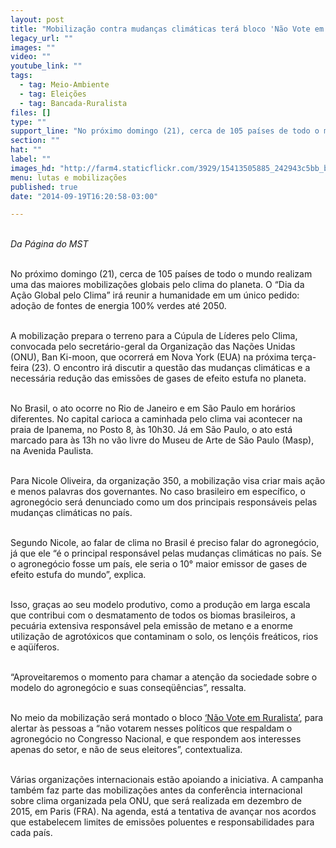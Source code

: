```yaml
---
layout: post
title: "Mobilização contra mudanças climáticas terá bloco 'Não Vote em Ruralista\", no Rio"
legacy_url: ""
images: ""
video: ""
youtube_link: ""
tags:
  - tag: Meio-Ambiente
  - tag: Eleições
  - tag: Bancada-Ruralista
files: []
type: ""
support_line: "No próximo domingo (21), cerca de 105 países de todo o mundo realizam uma das maiores mobilizações globais pelo clima do planeta."
section: ""
hat: ""
label: ""
images_hd: "http://farm4.staticflickr.com/3929/15413505885_242943c5bb_b.jpg"
menu: lutas e mobilizações
published: true
date: "2014-09-19T16:20:58-03:00"

---
```

<p><br />
<em>Da P&aacute;gina do MST</em></p>

<p><br />
No pr&oacute;ximo domingo (21), cerca de 105 pa&iacute;ses de todo o mundo realizam uma das maiores mobiliza&ccedil;&otilde;es globais pelo clima do planeta. O &ldquo;Dia da A&ccedil;&atilde;o Global pelo Clima&rdquo; ir&aacute; reunir a humanidade em um &uacute;nico pedido: ado&ccedil;&atilde;o de fontes de energia 100% verdes at&eacute; 2050.</p>

<p><br />
A mobiliza&ccedil;&atilde;o prepara o terreno para a C&uacute;pula de L&iacute;deres pelo Clima, convocada pelo secret&aacute;rio-geral da Organiza&ccedil;&atilde;o das Na&ccedil;&otilde;es Unidas (ONU), Ban Ki-moon, que ocorrer&aacute; em Nova York (EUA) na pr&oacute;xima ter&ccedil;a-feira (23). O encontro ir&aacute; discutir a quest&atilde;o das mudan&ccedil;as clim&aacute;ticas e a necess&aacute;ria redu&ccedil;&atilde;o das emiss&otilde;es de gases de efeito estufa no planeta.</p>

<p><br />
No Brasil, o ato ocorre no Rio de Janeiro e em S&atilde;o Paulo em hor&aacute;rios diferentes. No capital carioca a caminhada pelo clima vai acontecer na praia de Ipanema, no Posto 8, &agrave;s 10h30. J&aacute; em S&atilde;o Paulo, o ato est&aacute; marcado para &agrave;s 13h no v&atilde;o livre do Museu de Arte de S&atilde;o Paulo (Masp), na Avenida Paulista.</p>

<p><br />
Para Nicole Oliveira, da organiza&ccedil;&atilde;o 350, a mobiliza&ccedil;&atilde;o visa criar mais a&ccedil;&atilde;o e menos palavras dos governantes. No caso brasileiro em espec&iacute;fico, o agroneg&oacute;cio ser&aacute; denunciado como um dos principais respons&aacute;veis pelas mudan&ccedil;as clim&aacute;ticas no pa&iacute;s.</p>

<p><br />
Segundo Nicole, ao falar de clima no Brasil &eacute; preciso falar do agroneg&oacute;cio, j&aacute; que ele &ldquo;&eacute; o principal respons&aacute;vel pelas mudan&ccedil;as clim&aacute;ticas no pa&iacute;s. Se o agroneg&oacute;cio fosse um pa&iacute;s, ele seria o 10&deg; maior emissor de gases de efeito estufa do mundo&rdquo;, explica.</p>

<p><br />
Isso, gra&ccedil;as ao seu modelo produtivo, como a produ&ccedil;&atilde;o em larga escala que contribui com o desmatamento de todos os biomas brasileiros, a pecu&aacute;ria extensiva respons&aacute;vel pela emiss&atilde;o de metano e a enorme utiliza&ccedil;&atilde;o de agrot&oacute;xicos que contaminam o solo, os len&ccedil;&oacute;is fre&aacute;ticos, rios e aq&uuml;&iacute;feros.</p>

<p><br />
&ldquo;Aproveitaremos o momento para chamar a aten&ccedil;&atilde;o da sociedade sobre o modelo do agroneg&oacute;cio e suas conseq&uuml;&ecirc;ncias&rdquo;, ressalta.</p>

<p><br />
No meio da mobiliza&ccedil;&atilde;o ser&aacute; montado o bloco&nbsp;<a href="http://naovoteemruralista.org/" target="_blank">&lsquo;N&atilde;o Vote em Ruralista&rsquo;</a>, para alertar &agrave;s pessoas a &ldquo;n&atilde;o votarem nesses pol&iacute;ticos que respaldam o agroneg&oacute;cio no Congresso Nacional, e que respondem aos interesses apenas do setor, e n&atilde;o de seus eleitores&rdquo;, contextualiza.</p>

<p><br />
V&aacute;rias organiza&ccedil;&otilde;es internacionais est&atilde;o apoiando a iniciativa. A campanha tamb&eacute;m faz parte das mobiliza&ccedil;&otilde;es antes da confer&ecirc;ncia internacional sobre clima organizada pela ONU, que ser&aacute; realizada em dezembro de 2015, em Paris (FRA). Na agenda, est&aacute; a tentativa de avan&ccedil;ar nos acordos que estabelecem limites de emiss&otilde;es poluentes e responsabilidades para cada pa&iacute;s.</p>
